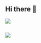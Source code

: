 ## Hi there 👋

<a href="https://visitcount.itsvg.in">
    <img src="https://visitcount.itsvg.in/api?id=duchunggg02&label=Profile%20Views&color=1&icon=5&pretty=true" />
</a>

##

![](https://github-readme-stats.vercel.app/api/top-langs/?username=duchunggg02&theme=dark&hide_border=false&include_all_commits=false&count_private=false&layout=compact)
